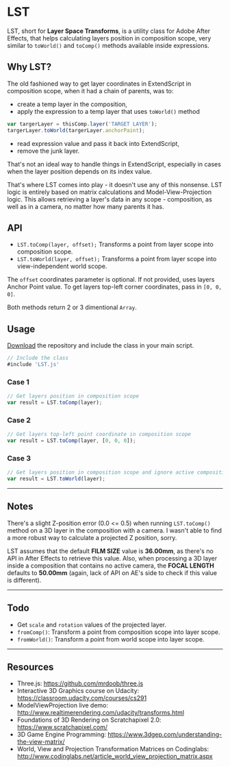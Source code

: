 # LST #

LST, short for **Layer Space Transforms**, is a utility class for Adobe After Effects, that helps calculating layers position in composition scope, very similar to `toWorld()` and `toComp()` methods available inside expressions.

## Why LST? ##

The old fashioned way to get layer coordinates in ExtendScript in composition scope, when it had a chain of parents, was to:
- create a temp layer in the composition,
- apply the expression to a temp layer that uses `toWorld()` method

```javascript
var targerLayer = thisComp.layer('TARGET LAYER');
targerLayer.toWorld(targerLayer.anchorPaint);
```

- read expression value and pass it back into ExtendScript,
- remove the junk layer.

That's not an ideal way to handle things in ExtendScript, especially in cases when the layer position depends on its index value.

That's where LST comes into play - it doesn't use any of this nonsense. LST logic is entirely based on matrix calculations and Model-View-Projection logic. This allows retrieving a layer's data in any scope - composition, as well as in a camera, no matter how many parents it has.

## API ##

* `LST.toComp(layer, offset);` Transforms a point from layer scope into composition scope.
* `LST.toWorld(layer, offset);` Transforms a point from layer scope into view-independent world scope.

The `offset` coordinates parameter is optional. If not provided, uses layers Anchor Point value. To get layers top-left corner coordinates, pass in `[0, 0, 0]`.

Both methods return 2 or 3 dimentional `Array`.

## Usage ##

[Download](https://github.com/rendertom/LST/archive/master.zip) the repository and include the class in your main script.

```javascript
// Include the class
#include 'LST.js'
```

### Case 1 ###

```javascript
// Get layers position in composition scope
var result = LST.toComp(layer);
```

### Case 2 ###

```javascript
// Get layers top-left point coordinate in composition scope
var result = LST.toComp(layer, [0, 0, 0]);
```

### Case 3 ###

```javascript
// Get layers position in composition scope and ignore active composition camera
var result = LST.toWorld(layer);
```
---

## Notes ##

There's a slight Z-position error (0.0 <= 0.5) when running `LST.toComp()` method on a 3D layer in the composition with a camera. I wasn't able to find a more robust way to calculate a projected Z position, sorry.

LST assumes that the default **FILM SIZE** value is **36.00mm**, as there's no API in After Effects to retrieve this value. Also, when processing a 3D layer inside a composition that contains no active camera, the **FOCAL LENGTH** defaults to **50.00mm** (again, lack of API on AE's side to check if this value is different).

---

## Todo ##

* Get `scale` and `rotation` values of the projected layer.
* `fromComp()`: Transform a point from composition scope into layer scope. 
* `fromWorld()`: Transform a point from world scope into layer scope.

---

## Resources ##
* Three.js: https://github.com/mrdoob/three.js
* Interactive 3D Graphics course on Udacity: https://classroom.udacity.com/courses/cs291
* ModelViewProjection live demo: http://www.realtimerendering.com/udacity/transforms.html
* Foundations of 3D Rendering on Scratchapixel 2.0: https://www.scratchapixel.com/
* 3D Game Engine Programming: https://www.3dgep.com/understanding-the-view-matrix/
* World, View and Projection Transformation Matrices on Codinglabs: http://www.codinglabs.net/article_world_view_projection_matrix.aspx